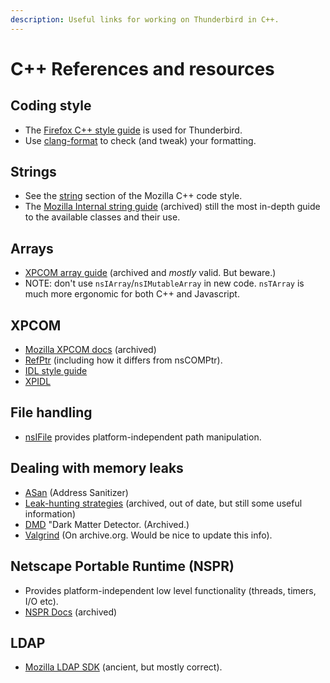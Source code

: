 ```yaml
---
description: Useful links for working on Thunderbird in C++.
---
```

# C++ References and resources

## Coding style

- The [Firefox C++ style guide](https://firefox-source-docs.mozilla.org/code-quality/coding-style/coding_style_cpp.html) is used for Thunderbird.
- Use [clang-format](https://firefox-source-docs.mozilla.org/code-quality/coding-style/format_cpp_code_with_clang-format.html) to check (and tweak) your formatting.

## Strings

- See the [string](https://firefox-source-docs.mozilla.org/code-quality/coding-style/coding_style_cpp.html#strings) section of the Mozilla C++ code style.
- The [Mozilla Internal string guide](https://developer.mozilla.org/en-US/docs/Mozilla/Tech/XPCOM/Guide/Internal_strings) (archived) still the most in-depth guide to the available classes and their use.

## Arrays

- [XPCOM array guide](https://developer.mozilla.org/en-US/docs/Mozilla/Tech/XPCOM/Guide/Arrays) (archived and _mostly_ valid. But beware.)
- NOTE: don't use `nsIArray`/`nsIMutableArray` in new code. `nsTArray` is much more ergonomic for both C++ and Javascript.

## XPCOM

- [Mozilla XPCOM docs](https://developer.mozilla.org/en-US/docs/Mozilla/Tech/XPCOM) (archived)
- [RefPtr](https://developer.mozilla.org/en-US/docs/Mozilla/Tech/XPCOM/Reference/Glue_classes/nsRefPtr) (including how it differs from nsCOMPtr).
- [IDL style guide](https://firefox-source-docs.mozilla.org/code-quality/coding-style/coding_style_cpp.html#idl)
- [XPIDL](https://developer.mozilla.org/en-US/docs/Mozilla/Tech/XPIDL)

## File handling

- [nsIFile](https://searchfox.org/mozilla-central/source/xpcom/io/nsIFile.idl) provides platform-independent path manipulation.

## Dealing with memory leaks

- [ASan](https://firefox-source-docs.mozilla.org/tools/sanitizer/asan.html#address-sanitizer) (Address Sanitizer)
- [Leak-hunting strategies](https://developer.mozilla.org/en-US/docs/Mozilla/Performance/Leak-hunting_strategies_and_tips) (archived, out of date, but still some useful information)
- [DMD](https://developer.mozilla.org/en-US/docs/Mozilla/Performance/DMD) "Dark Matter Detector. (Archived.)
- [Valgrind](https://web.archive.org/web/20180309013311/https://developer.mozilla.org/en-US/docs/Mozilla/Testing/Valgrind) (On archive.org. Would be nice to update this info).

## Netscape Portable Runtime (NSPR)

- Provides platform-independent low level functionality (threads, timers, I/O etc).
- [NSPR Docs](https://developer.mozilla.org/en-US/docs/Mozilla/Projects/NSPR) (archived)

## LDAP

- [Mozilla LDAP SDK](https://wiki.mozilla.org/Mozilla_LDAP_SDK_Programmer%27s_Guide/LDAP_C_SDK_Function_Reference) (ancient, but mostly correct).

